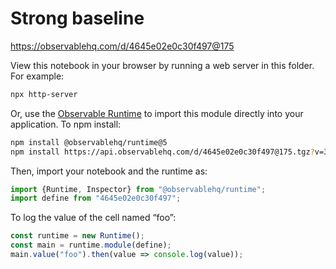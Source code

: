 # Strong baseline

https://observablehq.com/d/4645e02e0c30f497@175

View this notebook in your browser by running a web server in this folder. For
example:

~~~sh
npx http-server
~~~

Or, use the [Observable Runtime](https://github.com/observablehq/runtime) to
import this module directly into your application. To npm install:

~~~sh
npm install @observablehq/runtime@5
npm install https://api.observablehq.com/d/4645e02e0c30f497@175.tgz?v=3
~~~

Then, import your notebook and the runtime as:

~~~js
import {Runtime, Inspector} from "@observablehq/runtime";
import define from "4645e02e0c30f497";
~~~

To log the value of the cell named “foo”:

~~~js
const runtime = new Runtime();
const main = runtime.module(define);
main.value("foo").then(value => console.log(value));
~~~
